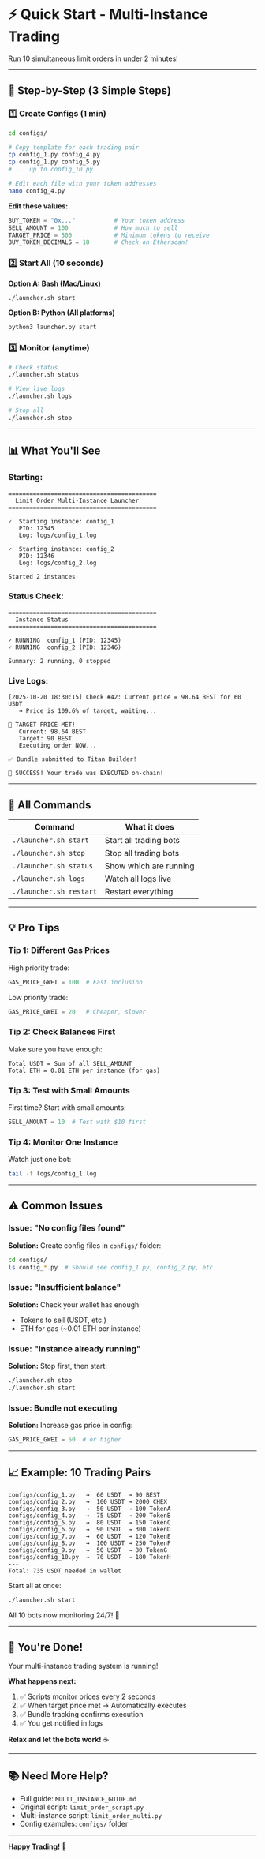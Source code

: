 # ⚡ Quick Start - Multi-Instance Trading

Run 10 simultaneous limit orders in under 2 minutes!

---

## 🎯 Step-by-Step (3 Simple Steps)

### 1️⃣ Create Configs (1 min)

```bash
cd configs/

# Copy template for each trading pair
cp config_1.py config_4.py
cp config_1.py config_5.py
# ... up to config_10.py

# Edit each file with your token addresses
nano config_4.py
```

**Edit these values:**

```python
BUY_TOKEN = "0x..."           # Your token address
SELL_AMOUNT = 100             # How much to sell
TARGET_PRICE = 500            # Minimum tokens to receive
BUY_TOKEN_DECIMALS = 18       # Check on Etherscan!
```

### 2️⃣ Start All (10 seconds)

**Option A: Bash (Mac/Linux)**

```bash
./launcher.sh start
```

**Option B: Python (All platforms)**

```bash
python3 launcher.py start
```

### 3️⃣ Monitor (anytime)

```bash
# Check status
./launcher.sh status

# View live logs
./launcher.sh logs

# Stop all
./launcher.sh stop
```

---

## 📊 What You'll See

### Starting:

```
==========================================
  Limit Order Multi-Instance Launcher
==========================================

✓  Starting instance: config_1
   PID: 12345
   Log: logs/config_1.log

✓  Starting instance: config_2
   PID: 12346
   Log: logs/config_2.log

Started 2 instances
```

### Status Check:

```
==========================================
  Instance Status
==========================================

✓ RUNNING  config_1 (PID: 12345)
✓ RUNNING  config_2 (PID: 12346)

Summary: 2 running, 0 stopped
```

### Live Logs:

```
[2025-10-20 18:30:15] Check #42: Current price = 98.64 BEST for 60 USDT
   → Price is 109.6% of target, waiting...

🎯 TARGET PRICE MET!
   Current: 98.64 BEST
   Target: 90 BEST
   Executing order NOW...

✅ Bundle submitted to Titan Builder!

🎉 SUCCESS! Your trade was EXECUTED on-chain!
```

---

## 🔧 All Commands

| Command                 | What it does           |
| ----------------------- | ---------------------- |
| `./launcher.sh start`   | Start all trading bots |
| `./launcher.sh stop`    | Stop all trading bots  |
| `./launcher.sh status`  | Show which are running |
| `./launcher.sh logs`    | Watch all logs live    |
| `./launcher.sh restart` | Restart everything     |

---

## 💡 Pro Tips

### Tip 1: Different Gas Prices

High priority trade:

```python
GAS_PRICE_GWEI = 100  # Fast inclusion
```

Low priority trade:

```python
GAS_PRICE_GWEI = 20   # Cheaper, slower
```

### Tip 2: Check Balances First

Make sure you have enough:

```
Total USDT = Sum of all SELL_AMOUNT
Total ETH = 0.01 ETH per instance (for gas)
```

### Tip 3: Test with Small Amounts

First time? Start with small amounts:

```python
SELL_AMOUNT = 10  # Test with $10 first
```

### Tip 4: Monitor One Instance

Watch just one bot:

```bash
tail -f logs/config_1.log
```

---

## ⚠️ Common Issues

### Issue: "No config files found"

**Solution:** Create config files in `configs/` folder:

```bash
cd configs/
ls config_*.py  # Should see config_1.py, config_2.py, etc.
```

### Issue: "Insufficient balance"

**Solution:** Check your wallet has enough:

- Tokens to sell (USDT, etc.)
- ETH for gas (~0.01 ETH per instance)

### Issue: "Instance already running"

**Solution:** Stop first, then start:

```bash
./launcher.sh stop
./launcher.sh start
```

### Issue: Bundle not executing

**Solution:** Increase gas price in config:

```python
GAS_PRICE_GWEI = 50  # or higher
```

---

## 📈 Example: 10 Trading Pairs

```
configs/config_1.py   →  60 USDT  → 90 BEST
configs/config_2.py   →  100 USDT → 2000 CHEX
configs/config_3.py   →  50 USDT  → 100 TokenA
configs/config_4.py   →  75 USDT  → 200 TokenB
configs/config_5.py   →  80 USDT  → 150 TokenC
configs/config_6.py   →  90 USDT  → 300 TokenD
configs/config_7.py   →  60 USDT  → 120 TokenE
configs/config_8.py   →  100 USDT → 250 TokenF
configs/config_9.py   →  50 USDT  → 80 TokenG
configs/config_10.py  →  70 USDT  → 180 TokenH
---
Total: 735 USDT needed in wallet
```

Start all at once:

```bash
./launcher.sh start
```

All 10 bots now monitoring 24/7! 🚀

---

## 🎉 You're Done!

Your multi-instance trading system is running!

**What happens next:**

1. ✅ Scripts monitor prices every 2 seconds
2. ✅ When target price met → Automatically executes
3. ✅ Bundle tracking confirms execution
4. ✅ You get notified in logs

**Relax and let the bots work!** ☕

---

## 📚 Need More Help?

- Full guide: `MULTI_INSTANCE_GUIDE.md`
- Original script: `limit_order_script.py`
- Multi-instance script: `limit_order_multi.py`
- Config examples: `configs/` folder

---

**Happy Trading!** 🎯

